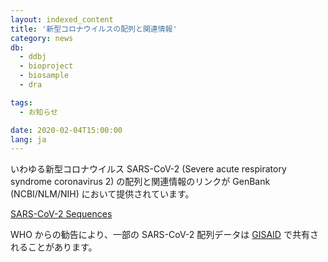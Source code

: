 ```yaml
---
layout: indexed_content
title: '新型コロナウイルスの配列と関連情報'
category: news
db:
  - ddbj
  - bioproject
  - biosample
  - dra

tags:
  - お知らせ

date: 2020-02-04T15:00:00
lang: ja
---
```


<p>いわゆる新型コロナウイルス SARS-CoV-2 (Severe acute respiratory syndrome coronavirus 2) の配列と関連情報のリンクが GenBank (NCBI/NLM/NIH) において提供されています。</p>

<p><a href="https://www.ncbi.nlm.nih.gov/genbank/2019-ncov-seqs/">SARS-CoV-2 Sequences</a></p>

<p>WHO からの勧告により、一部の SARS-CoV-2 配列データは <a href="https://www.gisaid.org/">GISAID</a> で共有されることがあります。</p>
